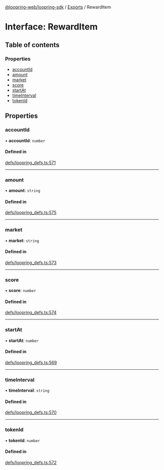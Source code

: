 [@loopring-web/loopring-sdk](../README.md) / [Exports](../modules.md) / RewardItem

# Interface: RewardItem

## Table of contents

### Properties

- [accountId](RewardItem.md#accountid)
- [amount](RewardItem.md#amount)
- [market](RewardItem.md#market)
- [score](RewardItem.md#score)
- [startAt](RewardItem.md#startat)
- [timeInterval](RewardItem.md#timeinterval)
- [tokenId](RewardItem.md#tokenid)

## Properties

### accountId

• **accountId**: `number`

#### Defined in

[defs/loopring_defs.ts:571](https://github.com/Loopring/loopring_sdk/blob/29b8a2c/src/defs/loopring_defs.ts#L571)

___

### amount

• **amount**: `string`

#### Defined in

[defs/loopring_defs.ts:575](https://github.com/Loopring/loopring_sdk/blob/29b8a2c/src/defs/loopring_defs.ts#L575)

___

### market

• **market**: `string`

#### Defined in

[defs/loopring_defs.ts:573](https://github.com/Loopring/loopring_sdk/blob/29b8a2c/src/defs/loopring_defs.ts#L573)

___

### score

• **score**: `number`

#### Defined in

[defs/loopring_defs.ts:574](https://github.com/Loopring/loopring_sdk/blob/29b8a2c/src/defs/loopring_defs.ts#L574)

___

### startAt

• **startAt**: `number`

#### Defined in

[defs/loopring_defs.ts:569](https://github.com/Loopring/loopring_sdk/blob/29b8a2c/src/defs/loopring_defs.ts#L569)

___

### timeInterval

• **timeInterval**: `string`

#### Defined in

[defs/loopring_defs.ts:570](https://github.com/Loopring/loopring_sdk/blob/29b8a2c/src/defs/loopring_defs.ts#L570)

___

### tokenId

• **tokenId**: `number`

#### Defined in

[defs/loopring_defs.ts:572](https://github.com/Loopring/loopring_sdk/blob/29b8a2c/src/defs/loopring_defs.ts#L572)
